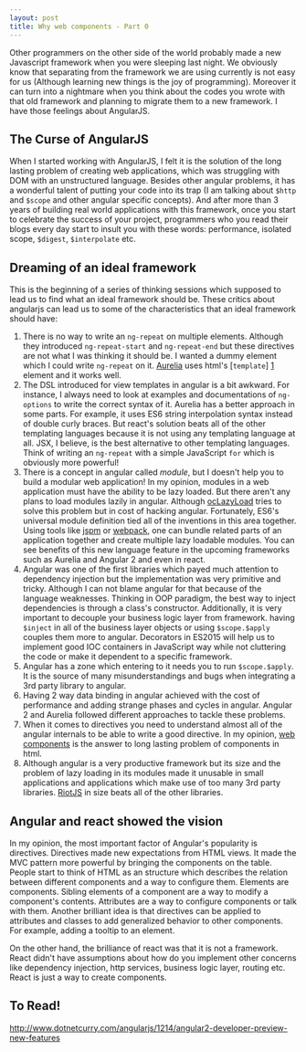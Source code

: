 ```yaml
---
layout: post
title: Why web components - Part 0
---
```


Other programmers on the other side of the world probably made a new Javascript framework when you were sleeping last night. We obviously know that separating from the framework we are using currently is not easy for us (Although learning new things is the joy of programming). Moreover it can turn into a nightmare when you think about the codes you wrote with that old framework and planning to migrate them to a new framework. I have those feelings about AngularJS.

## The Curse of AngularJS
When I started working with AngularJS, I felt it is the solution of the long lasting problem of creating web applications, which was struggling with DOM with an unstructured language. Besides other angular problems, it has a wonderful talent of putting your code into its trap (I am talking about `$http` and `$scope` and other angular specific concepts). And after more than 3 years of building real world applications with this framework, once you start to celebrate the success of your project, programmers who you read their blogs every day start to insult you with these words: performance, isolated scope, `$digest`, `$interpolate` etc.

## Dreaming of an ideal framework
This is the beginning of a series of thinking sessions which supposed to lead us to find what an ideal framework should be. These critics about angularjs can lead us to some of the characteristics that an ideal framework should have:

1. There is no way to write an `ng-repeat` on multiple elements. Although they introduced `ng-repeat-start` and `ng-repeat-end` but these directives are not what I was thinking it should be. I wanted a dummy element which I could write `ng-repeat` on it. [Aurelia][aurelia] uses html's [`template`] [1] element and it works well.
2. The DSL introduced for view templates in angular is a bit awkward. For instance, I always need to look at examples and documentations of `ng-options` to write the correct syntax of it. Aurelia has a better approach in some parts. For example, it uses ES6 string interpolation syntax instead of double curly braces. But react's solution beats all of the other templating languages because it is not using any templating language at all. JSX, I believe, is the best alternative to other templating languages. Think of writing an `ng-repeat` with a simple JavaScript `for` which is obviously more powerful! 
3. There is a concept in angular called _module_, but I doesn't help you to build a modular web application! In my opinion, modules in a web application must have the ability to be lazy loaded. But there aren't any plans to load modules lazily in angular. Although [ocLazyLoad][2] tries to solve this problem but in cost of hacking angular. Fortunately, ES6's universal module definition tied all of the inventions in this area together. Using tools like [jspm][jspm] or [webpack][webpack], one can bundle related parts of an application together and create multiple lazy loadable modules. You can see benefits of this new language feature in the upcoming frameworks such as Aurelia and Angular 2 and even in react.
4. Angular was one of the first libraries which payed much attention to dependency injection but the implementation was very primitive and tricky. Although I can not blame angular for that because of the language weaknesses. Thinking in OOP paradigm, the best way to inject dependencies is through a class's constructor. Additionally, it is very important to decouple your business logic layer from framework. having `$inject` in all of the business layer objects or using `$scope.$apply` couples them more to angular. Decorators in ES2015 will help us to implement good IOC containers in JavaScript way while not cluttering the code or make it dependent to a specific framework. 
5. Angular has a zone which entering to it needs you to run `$scope.$apply`. It is the source of many misunderstandings and bugs when integrating a 3rd party library to angular.
6. Having 2 way data binding in angular achieved with the cost of performance and adding strange phases and cycles in angular. Angular 2 and Aurelia followed different approaches to tackle these problems. 
7. When it comes to directives you need to understand almost all of the angular internals to be able to write a good directive. In my opinion, [web components][webcomponents] is the answer to long lasting problem of components in html.
8. Although angular is a very productive framework but its size and the problem of lazy loading in its modules made it unusable in small applications and applications which make use of too many 3rd party libraries. [RiotJS][3] in size beats all of the other libraries.

## Angular and react showed the vision
In my opinion, the most important factor of Angular's popularity is directives. Directives made new expectations from HTML views. It made the MVC pattern more powerful by bringing the components on the table. People start to think of HTML as an structure which describes the relation between different components and a way to configure them. Elements are components. Sibling elements of a component are a way to modify a component's contents. Attributes are a way to configure components or talk with them. Another brilliant idea is that directives can be applied to attributes and classes to add generalized behavior to other components. For example, adding a tooltip to an element.

On the other hand, the brilliance of react was that it is not a framework. React didn't have assumptions about how do you implement other concerns like dependency injection, http services, business logic layer, routing etc. React is just a way to create components.

 [1]: https://developer.mozilla.org/en-US/docs/Web/HTML/Element/template
 [2]: https://oclazyload.readme.io/
 [3]: http://riotjs.com/
 [aurelia]: http://aurelia.io
 [jspm]: http://jspm.io/
 [webpack]: https://webpack.github.io/
 [webcomponents]: http://webcomponents.org/

## To Read!
http://www.dotnetcurry.com/angularjs/1214/angular2-developer-preview-new-features


